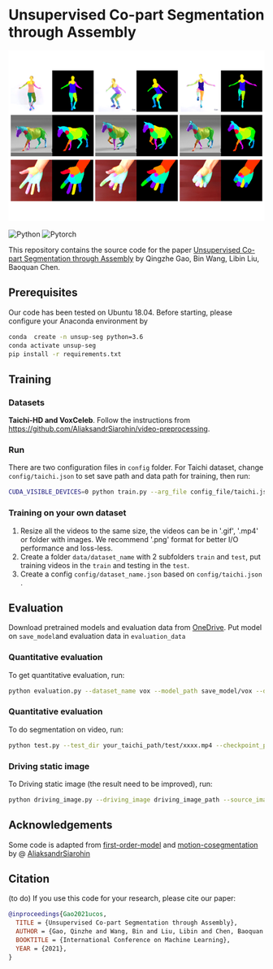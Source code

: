 # Unsupervised Co-part Segmentation through Assembly
![avatar](teaser.PNG)

![Python](https://img.shields.io/badge/Python->=3.6-Blue?logo=python)  ![Pytorch](https://img.shields.io/badge/PyTorch-==1.0.0-Red?logo=pytorch)



This repository contains the source code for the paper [Unsupervised Co-part Segmentation through Assembly](https) by Qingzhe Gao, Bin Wang, Libin Liu, Baoquan Chen.



## Prerequisites

Our code has been tested on Ubuntu 18.04. Before starting, please configure your Anaconda environment by

~~~bash
conda  create -n unsup-seg python=3.6
conda activate unsup-seg 
pip install -r requirements.txt
~~~

## Training

### Datasets

**Taichi-HD and VoxCeleb**. Follow the instructions  from https://github.com/AliaksandrSiarohin/video-preprocessing.

### Run

There are two configuration files in `config` folder.  For Taichi dataset, change `config/taichi.json` to set save path and data path for training, then run:

~~~bash
CUDA_VISIBLE_DEVICES=0 python train.py --arg_file config_file/taichi.json -b 2
~~~

### Training on your own dataset

1. Resize all the videos to the same size, the videos can be in '.gif', '.mp4' or folder with images.  We recommend '.png' format for better I/O performance and loss-less.
2. Create a folder `data/dataset_name` with 2 subfolders `train` and `test`, put training videos in the `train` and testing in the `test`.
3. Create a config `config/dataset_name.json` based on `config/taichi.json` .

## Evaluation

Download pretrained models  and  evaluation data from [OneDrive](https://1drv.ms/u/s!Ahy8FQkP7rjNhshkL7TTBaDFF1uXIA?e=4mVmRn). Put model on `save_model`and evaluation data in `evaluation_data`

### Quantitative evaluation

To get quantitative evaluation, run:

~~~bash
python evaluation.py --dataset_name vox --model_path save_model/vox --data_path evaluation_data/taichi_and_vox
~~~

### Quantitative evaluation

To do segmentation on video, run:

~~~bash
python test.py --test_dir your_taichi_path/test/xxxx.mp4 --checkpoint_path save_model/taichi --out_dir result/out --part_numb 11 
~~~
### Driving static image

To Driving static image (the result need to be improved), run:

~~~bash
python driving_image.py --driving_image driving_image_path --source_image source_image_path --checkpoint_path save_model/taichi --out_dir result/driving_out --part_numb 11 
~~~


## Acknowledgements

Some code  is adapted from [first-order-model](https://github.com/AliaksandrSiarohin/first-order-model)  and [motion-cosegmentation](https://github.com/AliaksandrSiarohin/motion-cosegmentation) by @ [AliaksandrSiarohin](https://github.com/AliaksandrSiarohin)



## Citation
(to do)
If you use this code for your research, please cite our paper:

~~~bibtex
@inproceedings{Gao2021ucos,
  TITLE = {Unsupervised Co-part Segmentation through Assembly},
  AUTHOR = {Gao, Qinzhe and Wang, Bin and Liu, Libin and Chen, Baoquan },
  BOOKTITLE = {International Conference on Machine Learning},
  YEAR = {2021},
}
~~~

